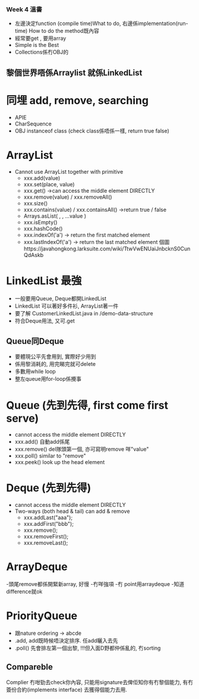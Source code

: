 ### Week 4 溫書
- 左邊決定function (compile time)What to do, 右邊係implementation(run-time) How to do the method既內容
- 經常要get , 要用array
- Simple is the Best
- Collections係冇OBJ的

## 黎個世界唔係Arraylist 就係LinkedList
#  同埋 add, remove, searching
- APIE
- CharSequence
- OBJ instanceof class (check class係唔係一樣, return true false)
  
# ArrayList
- Cannot use ArrayList together with primitive
  - xxx.add(value)
  - xxx.set(place, value)
  - xxx.get()   ->can access the middle element DIRECTLY
  - xxx.remove(value) / xxx.removeAll()
  - xxx.size()
  - xxx.contains(value) / xxx.containsAll() ->return true / false
  - Arrays.asList( ,  , ...value )
  - xxx.isEmpty()
  - xxx.hashCode()
  - xxx.indexOf('a') -> return the first matched element
  - xxx.lastIndexOf('a') -> return the last matched element
  個圖https://javahongkong.larksuite.com/wiki/TtwVwENUaiJnbcknS0CunQdAskb

# LinkedList 最強
- 一般要用Queue, Deque都開LinkedList
- LinkedList 可以著好多件衫, ArrayList著一件
- 要了解 CustomerLinkedList.java in /demo-data-structure
- 符合Deque用法, 又可.get

## Queue同Deque
- 要體現公平先會用到, 實際好少用到
- 係用黎消耗的, 用完睇完就可delete
- 多數用while loop
- 整左queue用for-loop係攪事
# Queue (先到先得, first come first serve)
- cannot access the middle element DIRECTLY
- xxx.add() 自動add係尾
- xxx.remove() del隊頭第一個, 亦可寫明remove 咩"value"
- xxx.poll()  similar to "remove"
- xxx.peek() look up the head element

# Deque (先到先得)
- cannot access the middle element DIRECTLY
- Two-ways (both head & tail) can add & remove
  - xxx.addLast("aaa");
  - xxx.addFirst("bbb");
  - xxx.remove();
  - xxx.removeFirst();
  - xxx.removeLast();

# ArrayDeque
-頭尾remove都係開緊新array, 好慢
-冇咩強項
-冇 point用arraydeque
-知道difference就ok

# PriorityQueue 
- 跟nature ordering -> abcde
- .add, add既時候唔決定排序. 任add曬入去先
- .poll() 先會排左第一個出黎, !!!但入面D野都仲係亂的, 冇sorting

## Compareble
Complier 冇咁勁去check你內容, 只能用signature去俾佢知你有冇黎個能力, 有冇簽份合約(implements interface) 去獲得個能力去用.